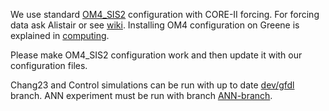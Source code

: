 We use standard [OM4_SIS2](https://github.com/NOAA-GFDL/MOM6-examples/tree/dev/gfdl/ice_ocean_SIS2/OM4_025) configuration with CORE-II forcing. For forcing data ask Alistair or see [wiki](https://github.com/NOAA-GFDL/MOM6-examples/wiki/Getting-started#downloading-input-data). Installing OM4 configuration on Greene is explained in [computing](https://github.com/Pperezhogin/computing/tree/OM4).

Please make OM4_SIS2 configuration work and then update it with our configuration files.

Chang23 and Control simulations can be run with up to date [dev/gfdl](https://github.com/NOAA-GFDL/MOM6/tree/dev/gfdl) branch. ANN experiment must be run with branch [ANN-branch](https://github.com/Pperezhogin/MOM6/tree/m2lines-mesoscale-ann).
